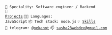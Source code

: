 
<code>👷 Speciality: Software engineer / Backend</code><br>
<code>🧻 [Projects](PROJECTS.md)</code>
<code>🧑‍💻 Languages: JavaScript</code>
<code>📦 Tech stack: node.js</code>
<code>💡 [Skills](SKILLS.md)</code><br>
<code>💬 telegram: [@pekanot](https://telegram.me/pekanot)</code>
<code>📫 [sasha28webdev@gmail.com](sasha28webdev@gmail.com)</code>

